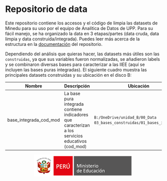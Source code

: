 # Repositorio de data

Este repositorio contiene los accesos y el código de limpia las datasets de Minedu para su uso por el equipo de Analítica de Datos de UPP. Para su fácil manejo, se ha organizado la data en 3 etapas/partes (data cruda, data limpia y data construida/integrada). Puedes leer más acerca de la estructura en la [documentación](https://github.com/analistaup29/00_Data/tree/main/04_documentacion) del repositorio.

Dependiendo del análisis que quieras hacer, las datasets más útiles son las `construidas`, ya que sus variables fueron normalizadas, se añadieron labels y se combinaron diversas bases para caracterizar a las IIEE (aquí se incluyen las bases puras integradas). El siguiente cuadro muestra las principales datasets construidas y su ubicación en el disco B:

| Nombre | Descripción | Ubicación | Diccionario |
|--------|-------------|-----------|-------------|
| base_integrada_cod_mod | La base pura integrada contiene indicadores que caracterizan a los servicios educativos (cod_mod) | `B:/OneDrive/unidad_B/00_Data` `03_bases_construidas/01_bases_integradas` | [diccionario_base_integrada_cod_mod](https://github.com/analistaup29/00_Data/tree/main/04_documentacion/01_diccionarios) |



<p align="center">
	<img src="https://github.com/analistaup29/00_Data/blob/main/img/logo_minedu.png?raw=true")>
</p>
